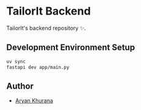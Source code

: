 # TailorIt Backend

TailorIt's backend repository ✨.

## Development Environment Setup

```bash
uv sync
fastapi dev app/main.py
```

## Author

- [Aryan Khurana](https://github.com/AryanK1511)
